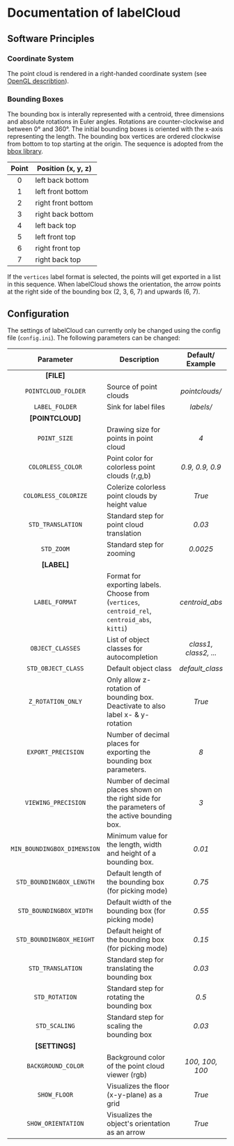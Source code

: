 # Documentation of labelCloud

## Software Principles

### Coordinate System

The point cloud is rendered in a right-handed coordinate system (see [OpenGL describtion](https://learnopengl.com/Getting-started/Coordinate-Systems)).

### Bounding Boxes

The bounding box is interally represented with a centroid, three dimensions and absolute rotations in Euler angles.
Rotations are counter-clockwise and between 0° and 360°.
The initial bounding boxes is oriented with the x-axis representing the length.
The bounding box vertices are ordered clockwise from bottom to top starting at the origin.
The sequence is adopted from the [bbox library](https://varunagrawal.github.io/bbox/bbox.html#module-bbox.bbox3d).

| Point | Position (x, y, z)|
| :---: | --- |
| 0 | left back bottom |
| 1 | left front bottom |
| 2 | right front bottom |
| 3 | right back bottom |
| 4 | left back top |
| 5 | left front top |
| 6 | right front top |
| 7 | right back top |

If the `vertices` label format is selected, the points will get exported in a list in this sequence.
When labelCloud shows the orientation, the arrow points at the right side of the bounding box (2, 3, 6, 7) and upwards (6, 7).

## Configuration

The settings of labelCloud can currently only be changed using the config file (`config.ini`).
The following parameters can be changed:

| Parameter | Description | Default/ Example |
| :---: | --- | :---: |
| **[FILE]** |
| `POINTCLOUD_FOLDER` | Source of point clouds | *pointclouds/* |
| `LABEL_FOLDER`| Sink for label files | *labels/* |
| **[POINTCLOUD]** |
| `POINT_SIZE` | Drawing size for points in point cloud | *4* |
| `COLORLESS_COLOR` | Point color for colorless point clouds (r,g,b) | *0.9, 0.9, 0.9* |
| `COLORLESS_COLORIZE` | Colerize colorless point clouds by height value | *True* |
| `STD_TRANSLATION` | Standard step for point cloud translation | *0.03* |
| `STD_ZOOM` | Standard step for zooming | *0.0025* |
| **[LABEL]** |
| `LABEL_FORMAT` | Format for exporting labels. Choose from (`vertices`, `centroid_rel`, `centroid_abs`, `kitti`) | *centroid_abs* |
| `OBJECT_CLASSES` | List of object classes for autocompletion | *class1, class2, ...* |
| `STD_OBJECT_CLASS` | Default object class | *default_class* |
| `Z_ROTATION_ONLY` | Only allow z-rotation of bounding box. Deactivate to also label x- & y-rotation | *True* |
| `EXPORT_PRECISION` | Number of decimal places for exporting the bounding box parameters. | *8* |
| `VIEWING_PRECISION` | Number of decimal places shown on the right side for the parameters of the active bounding box. | *3* |
| `MIN_BOUNDINGBOX_DIMENSION` | Minimum value for the length, width and height of a bounding box. | *0.01* |
| `STD_BOUNDINGBOX_LENGTH` | Default length of the bounding box (for picking mode) | *0.75* |
| `STD_BOUNDINGBOX_WIDTH` | Default width of the bounding box (for picking mode) | *0.55* |
| `STD_BOUNDINGBOX_HEIGHT`| Default height of the bounding box (for picking mode) | *0.15* |
| `STD_TRANSLATION`| Standard step for translating the bounding box | *0.03* |
| `STD_ROTATION` | Standard step for rotating the bounding box | *0.5* |
| `STD_SCALING` | Standard step for scaling the bounding box | *0.03* |
| **[SETTINGS]** |
| `BACKGROUND_COLOR` | Background color of the point cloud viewer (rgb) | *100, 100, 100* |
| `SHOW_FLOOR` | Visualizes the floor (x-y-plane) as a grid | *True* |
| `SHOW_ORIENTATION` | Visualizes the object's orientation as an arrow | *True* |

